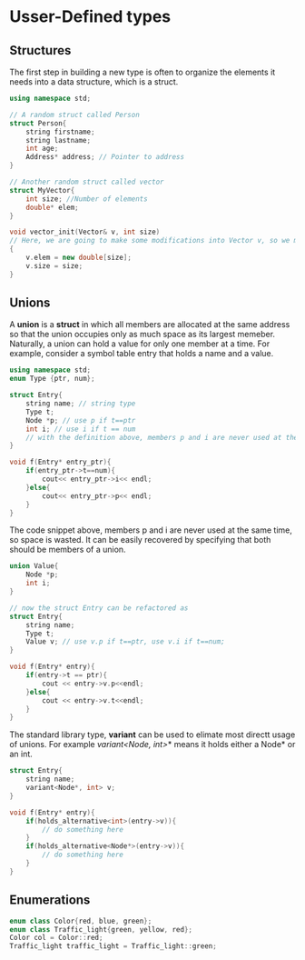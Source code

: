 # Usser-Defined types

## Structures
The first step in building a new type is often to organize the elements it needs into a data structure, which is a struct.
```c++
using namespace std;

// A random struct called Person
struct Person{
    string firstname;
    string lastname;
    int age;
    Address* address; // Pointer to address
}

// Another random struct called vector
struct MyVector{
    int size; //Number of elements
    double* elem; 
}

void vector_init(Vector& v, int size)
// Here, we are going to make some modifications into Vector v, so we must pass in a reference.
{
    v.elem = new double[size];
    v.size = size;
}
```

## Unions
A **union** is a **struct** in which all members are allocated at the same address so that the union occupies only as much space as its largest memeber. Naturally, a union can hold a value for only one member at a time. For example, consider a symbol table entry that holds a name and a value.
```c++
using namespace std;
enum Type {ptr, num};

struct Entry{
    string name; // string type
    Type t;
    Node *p; // use p if t==ptr
    int i; // use i if t == num
    // with the definition above, members p and i are never used at the same time.
}

void f(Entry* entry_ptr){
    if(entry_ptr->t==num){
        cout<< entry_ptr->i<< endl; 
    }else{
        cout<< entry_ptr->p<< endl;
    }
}
```
The code snippet above, members p and i are never used at the same time, so space is wasted. It can be easily recovered by specifying that both should be members of a union.
```c++
union Value{
    Node *p;
    int i;
}

// now the struct Entry can be refactored as
struct Entry{
    string name;
    Type t;
    Value v; // use v.p if t==ptr, use v.i if t==num;
}

void f(Entry* entry){
    if(entry->t == ptr){
        cout << entry->v.p<<endl;
    }else{
        cout << entry->v.t<<endl;
    }
}
```
The standard library type, **variant** can be used to elimate most directt usage of unions. For example **variant<Node*, int>** means it holds either a Node* or an int.
```c++
struct Entry{
    string name;
    variant<Node*, int> v;
}

void f(Entry* entry){
    if(holds_alternative<int>(entry->v)){
        // do something here
    }
    if(holds_alternative<Node*>(entry->v)){
        // do something here
    }
}
```
## Enumerations
```c++
enum class Color{red, blue, green};
enum class Traffic_light{green, yellow, red};
Color col = Color::red;
Traffic_light traffic_light = Traffic_light::green;
```
